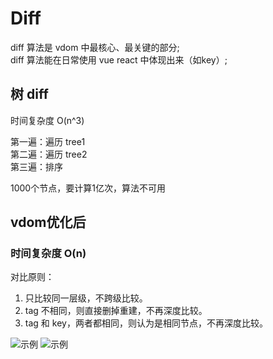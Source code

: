 # Diff

diff 算法是 vdom 中最核心、最关键的部分;  
diff 算法能在日常使用 vue react 中体现出来（如key）;

## 树 diff

时间复杂度 O(n^3)

第一遍：遍历 tree1  
第二遍：遍历 tree2  
第三遍：排序

1000个节点，要计算1亿次，算法不可用

## vdom优化后

### 时间复杂度 O(n)

对比原则：
1. 只比较同一层级，不跨级比较。
2. tag 不相同，则直接删掉重建，不再深度比较。
3. tag 和 key，两者都相同，则认为是相同节点，不再深度比较。

<img :src="$withBase('/image/data/algorithm/diff1.png')" alt="示例">

<img :src="$withBase('/image/data/algorithm/diff2.png')" alt="示例">